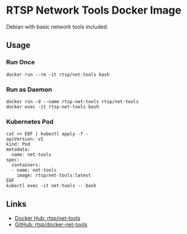 # RTSP Network Tools Docker Image

Debian with basic network tools included.


## Usage


### Run Once

```ShellSession
docker run --rm -it rtsp/net-tools bash
```


### Run as Daemon

```ShellSession
docker run -d --name rtsp-net-tools rtsp/net-tools
docker exec -it rtsp-net-tools bash
```


### Kubernetes Pod

```ShellSession
cat << EOF | kubectl apply -f -
apiVersion: v1
kind: Pod
metadata:
  name: net-tools
spec:
  containers:
  - name: net-tools
    image: rtsp/net-tools:latest
EOF
kubectl exec -it net-tools -- bash
```


## Links

- [Docker Hub: rtsp/net-tools](https://hub.docker.com/r/rtsp/net-tools/)
- [GitHub: rtsp/docker-net-tools](https://github.com/rtsp/docker-net-tools)
